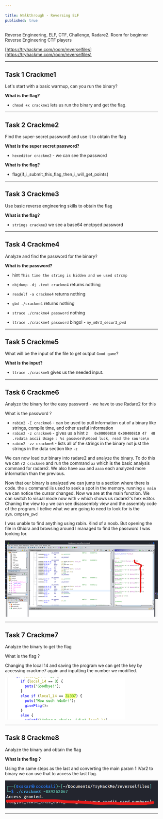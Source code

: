 ```yaml
---

title: Walkthrough - Reversing ELF
published: true
---
```


Reverse Engineering, ELF, CTF, Challenge, Radare2. Room for beginner Reverse Engineering CTF players

[https://tryhackme.com/room/reverselfiles](https://tryhackme.com/room/reverselfiles)

* * *

## Task 1 Crackme1

Let's start with a basic warmup, can you run the binary?

**What is the flag?**

- ``chmod +x crackme1`` lets us run the binary and get the flag.

* * * 

## Task 2 Crackme2

Find the super-secret password! and use it to obtain the flag

**What is the super secret password?**

- ``hexeditor crackme2`` - we can see the password

**What is the flag?**

- flag{if_i_submit_this_flag_then_i_will_get_points}

* * * 

## Task 3 Crackme3

Use basic reverse engineering skills to obtain the flag

**What is the flag?**

- ``strings crackme3`` we see a base64 enctpyed password

* * * 

## Task 4 Crackme4

Analyze and find the password for the binary?

**What is the password?**

- hint ``This time the string is hidden and we used strcmp``

- ``objdump -dj .text crackme4`` returns nothing
- ``readelf -a crackme4`` returns nothing
- ``gbd ./crackme4`` returns nothing 
- ``strace ./crackme4 password`` nothing
- ``ltrace ./crackme4 password`` bingo! - ``my_m0r3_secur3_pwd``

* * * 

## Task 5 Crackme5

What will be the input of the file to get output ``Good game``?

**What is the input?**

- ``ltrace ./crackme5`` gives us the needed input.

* * * 

## Task 6 Crackme6

Analyze the binary for the easy password - we have to use Radare2 for this

What is the password ?

- ``rabin2 -I crackme6`` - can be used to pull information out of a binary like strings, compile time, and other useful information
- ``rabin2 -z crackme6`` - gives us a hint ``2   0x00000810 0x00400810 47  48   .rodata ascii Usage : %s password\nGood luck, read the source\n``
- ``rabin2 -zz crackme6`` - lists all of the strings in the binary not just the strings in the data section like ``-z``

We can now load our binary into radare2 and analyze the binary. To do this we can ``r2 crackme6`` and run the command ``aa`` which is the basic analysis command for radare2. We also have ``aaa`` and ``aaaa`` each analyzed more information than the previous. 

Now that our binary is analyzed we can jump to a section where there is code. the ``s`` command iis used to seek a spot in the memory. running ``s main`` we can notice the cursor changed. Now we are at the main function. We can switch to visual mode now with ``v`` which shows us radare2's hex editor. Chaning the view to ``p`` we can see disassembly view and the assembly code of the program. I belive what we are going to need to look for is the ``sym.compare_pwd``

I was unable to find anything using rabin. Kind of a noob. But opening the file in Ghidra and browsing around I managed to find the password I was looking for.

![0xskar](/assets/reverselfiles01.png)

* * * 

## Task 7 Crackme7

Analyze the binary to get the flag

What is the flag ?

Changing the local 14 and saving the program we can get the key by accessing crackme7 again and inputting the number we modified.

![0xskar](/assets/reverselfiles02.png)

* * * 

##  Task 8 Crackme8

Analyze the binary and obtain the flag

**What is the flag ?**

Using the same steps as the last and converting the main param 1 IVar2 to binary we can use that to access the last flag.

![0xskar](/assets/reverselfiles03.png)

* * * 